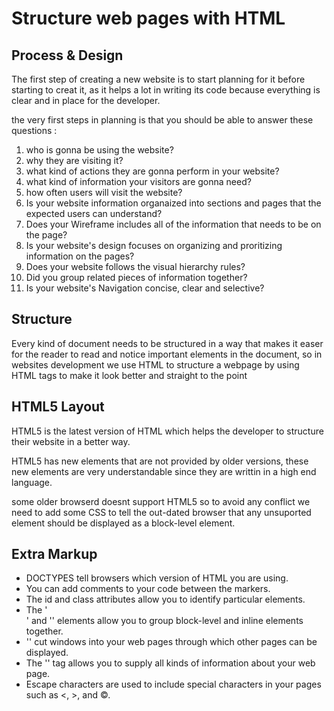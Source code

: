 # Structure web pages with HTML

## Process & Design

The first step of creating a new website is to start planning for it before starting to creat it, as it helps a lot in writing its code because everything is clear and in place for the developer.

the very first steps in planning is that you should be able to answer these questions :

1. who is gonna be using the website?
2. why they are visiting it?
3. what kind of actions they are gonna perform in your website?
4. what kind of information your visitors are gonna need?
5. how often users will visit the website?
6. Is your website information organaized into sections and pages that the expected users can understand?
7. Does your Wireframe includes all of the information that needs to be on the page?
8. Is your website's design focuses on organizing and proritizing information on the pages?
9. Does your website follows the visual hierarchy rules?
10. Did you group related pieces of information together?
11. Is your website's Navigation concise, clear and selective?

## Structure

Every kind of document needs to be structured in a way that makes it easer for the reader to read and notice important elements in the document, so in websites development we use HTML to structure a webpage by using HTML tags to make it look better and straight to the point

## HTML5 Layout

HTML5 is the latest version of HTML which helps the developer to structure their website in a better way.

HTML5 has new elements that are not provided by older versions, these new elements are very understandable since they are writtin in a high end language.

some older browserd doesnt support HTML5 so to avoid any conflict we need to add some CSS to tell the out-dated browser that any unsuported element should be displayed as a block-level element.

## Extra Markup

* DOCTYPES tell browsers which version of HTML you
are using.
* You can add comments to your code between the <!-- and --> markers.
* The id and class attributes allow you to identify
particular elements.
* The '<div>' and '<span>' elements allow you to group
block-level and inline elements together.
* '<iframes>' cut windows into your web pages through
which other pages can be displayed.
* The '<meta>' tag allows you to supply all kinds of
information about your web page.
* Escape characters are used to include special
characters in your pages such as <, >, and ©.
